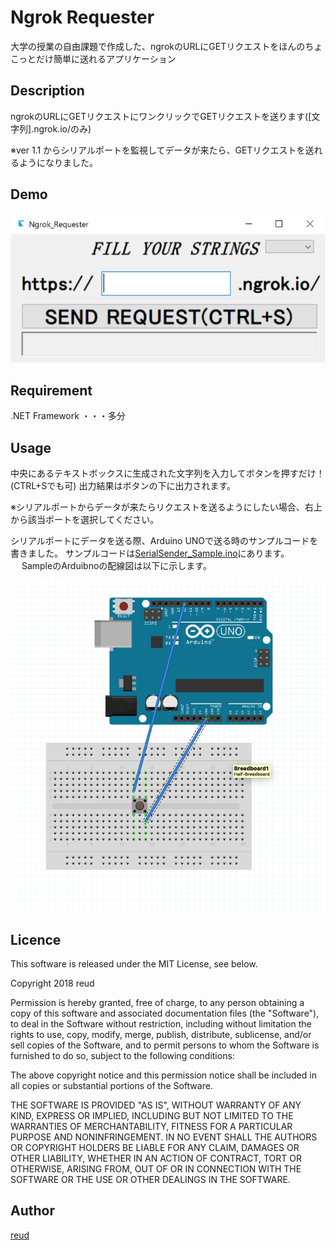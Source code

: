Ngrok Requester
====


大学の授業の自由課題で作成した、ngrokのURLにGETリクエストをほんのちょこっとだけ簡単に送れるアプリケーション


## Description
ngrokのURLにGETリクエストにワンクリックでGETリクエストを送ります([文字列].ngrok.io/のみ)

※ver 1.1 からシリアルポートを監視してデータが来たら、GETリクエストを送れるようになりました。

## Demo
![demo画像](https://github.com/reud/Ngrok_Requester/blob/master/Requester/demo.PNG?raw=true "Demo")

## Requirement
.NET Framework ・・・多分
## Usage
中央にあるテキストボックスに生成された文字列を入力してボタンを押すだけ！(CTRL+Sでも可)
出力結果はボタンの下に出力されます。

※シリアルポートからデータが来たらリクエストを送るようにしたい場合、右上から該当ポートを選択してください。

シリアルポートにデータを送る際、Arduino UNOで送る時のサンプルコードを書きました。
サンプルコードは[SerialSender_Sample.ino](https://github.com/reud/Ngrok_Requester/blob/master/SerialSender_Sample.ino)にあります。
　
SampleのArduibnoの配線図は以下に示します。


![配線図](https://raw.githubusercontent.com/reud/Ngrok_Requester/master/%E3%82%B9%E3%82%AF%E3%83%AA%E3%83%BC%E3%83%B3%E3%82%B7%E3%83%A7%E3%83%83%E3%83%88%202018-12-22%2015.28.14.png)


## Licence

This software is released under the MIT License, see below.

Copyright 2018 reud

Permission is hereby granted, free of charge, to any person obtaining a copy of this software and associated documentation files (the "Software"), to deal in the Software without restriction, including without limitation the rights to use, copy, modify, merge, publish, distribute, sublicense, and/or sell copies of the Software, and to permit persons to whom the Software is furnished to do so, subject to the following conditions:

The above copyright notice and this permission notice shall be included in all copies or substantial portions of the Software.

THE SOFTWARE IS PROVIDED "AS IS", WITHOUT WARRANTY OF ANY KIND, EXPRESS OR IMPLIED, INCLUDING BUT NOT LIMITED TO THE WARRANTIES OF MERCHANTABILITY, FITNESS FOR A PARTICULAR PURPOSE AND NONINFRINGEMENT. IN NO EVENT SHALL THE AUTHORS OR COPYRIGHT HOLDERS BE LIABLE FOR ANY CLAIM, DAMAGES OR OTHER LIABILITY, WHETHER IN AN ACTION OF CONTRACT, TORT OR OTHERWISE, ARISING FROM, OUT OF OR IN CONNECTION WITH THE SOFTWARE OR THE USE OR OTHER DEALINGS IN THE SOFTWARE.

## Author
[reud](https://github.com/reud)
